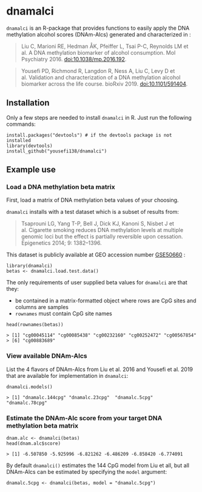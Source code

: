 dnamalci
========

`dnamalci` is an R-package that provides functions to easily apply the
DNA methylation alcohol scores (DNAm-Alcs) generated and characterized
in :

> Liu C, Marioni RE, Hedman ÅK, Pfeiffer L, Tsai P-C, Reynolds LM et
> al. A DNA methylation biomarker of alcohol consumption. Mol Psychiatry
> 2016.
> <a href="doi:10.1038/mp.2016.192" class="uri">doi:10.1038/mp.2016.192</a>.

> Yousefi PD, Richmond R, Langdon R, Ness A, Liu C, Levy D et
> al. Validation and characterization of a DNA methylation alcohol
> biomarker across the life course. bioRxiv 2019.
> <a href="doi:10.1101/591404" class="uri">doi:10.1101/591404</a>.

Installation
------------

Only a few steps are needed to install `dnamalci` in R. Just run the
following commands:

    install.packages("devtools") # if the devtools package is not installed
    library(devtools)
    install_github("yousefi138/dnamalci")

Example use
-----------

### Load a DNA methylation beta matrix

First, load a matrix of DNA methylation beta values of your choosing.

`dnamalci` installs with a test dataset which is a subset of results
from:

> Tsaprouni LG, Yang T-P, Bell J, Dick KJ, Kanoni S, Nisbet J et
> al. Cigarette smoking reduces DNA methylation levels at multiple
> genomic loci but the effect is partially reversible upon cessation.
> Epigenetics 2014; 9: 1382–1396.

This dataset is publicly available at GEO accession number
[GSE50660](https://www.ncbi.nlm.nih.gov/geo/query/acc.cgi?acc=GSE50660)
:

    library(dnamalci)
    betas <- dnamalci.load.test.data()

The only requirements of user supplied beta values for `dnamalci` are
that they:

-   be contained in a matrix-formatted object where rows are CpG sites
    and columns are samples
-   `rownames` must contain CpG site names

<!-- -->

    head(rownames(betas))

    > [1] "cg00045114" "cg00085438" "cg00232160" "cg00252472" "cg00567854"
    > [6] "cg00883689"

### View available DNAm-Alcs

List the 4 flavors of DNAm-Alcs from Liu et al. 2016 and Yousefi et
al. 2019 that are available for implementation in `dnamalci`:

    dnamalci.models()

    > [1] "dnamalc.144cpg" "dnamalc.23cpg"  "dnamalc.5cpg"   "dnamalc.78cpg"

### Estimate the DNAm-Alc score from your target DNA methylation beta matrix

    dnam.alc <- dnamalci(betas)
    head(dnam.alc$score)

    > [1] -6.507850 -5.925996 -6.821262 -6.486209 -6.858420 -6.774091

By default `dnamalci()` estimates the 144 CpG model from Liu et all, but
all DNAm-Alcs can be estimated by specifying the `model` argument:

    dnamalc.5cpg <- dnamalci(betas, model = "dnamalc.5cpg")
